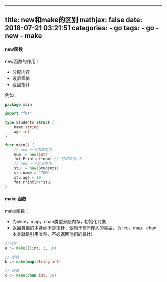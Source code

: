 
---
title: new和make的区别
mathjax: false
date: 2018-07-21 03:21:51
categories:
    - go
tags:
    - go
    - new
    - make
---

#### new函数

new函数的作用：

* 分配内存
* 设置零值
* 返回指针
<!-- more -->
例如：

```go
package main

import "fmt"

type Students struct {
	name string
	age int
}

func main() {
	// new 一个内建类型
	num := new(int)
	fmt.Println(*num) // 打印零值：0
	// new 一个定义类型
	stu := new(Students)
	stu.name = "TOM"
	stu.age = 19
	fmt.Println(*stu)
}
```

#### make 函数

make函数：

* 为slice，map，chan类型分配内存，初始化对象
* 返回类型的本身而不是指针，依赖于具体传入的类型，（slice，map，chan 本身就是引用类型，不必返回他们的指针）

```go
//切片
a := make([]int, 2, 10)  

// 字典
b := make(map[string]int)

// 通道
c := make(chan int, 10)
```

